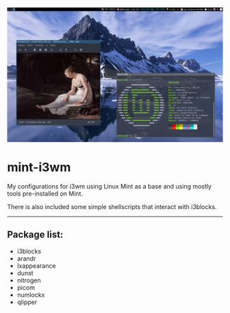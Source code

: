 ![screenshot](screenshot.png)

# mint-i3wm

My configurations for i3wm using Linux Mint as a base and using mostly tools pre-installed on Mint.

There is also included some simple shellscripts that interact with i3blocks.

***

## Package list:

- i3blocks
- arandr
- lxappearance
- dunst
- nitrogen
- picom
- numlockx
- qlipper
